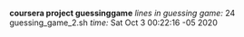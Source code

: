 **coursera project guessinggame**
*lines in guessing game:*
24 guessing_game_2.sh
*time:*
Sat Oct  3 00:22:16 -05 2020
